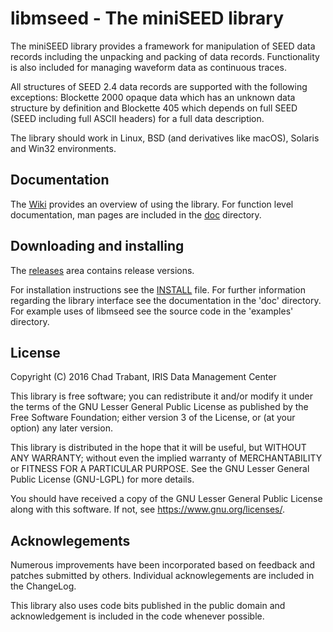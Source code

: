 
# libmseed - The miniSEED library

The miniSEED library provides a framework for manipulation of SEED
data records including the unpacking and packing of data records.
Functionality is also included for managing waveform data as
continuous traces.

All structures of SEED 2.4 data records are supported with the
following exceptions: Blockette 2000 opaque data which has an unknown
data structure by definition and Blockette 405 which depends on full
SEED (SEED including full ASCII headers) for a full data description.

The library should work in Linux, BSD (and derivatives like macOS),
Solaris and Win32 environments.

## Documentation

The [Wiki](https://github.com/iris-edu/libmseed/wiki) provides an
overview of using the library. For function level documentation,
man pages are included in the [doc](doc) directory.

## Downloading and installing

The [releases](https://github.com/iris-edu/libmseed/releases) area
contains release versions.

For installation instructions see the [INSTALL](INSTALL.md) file.
For further information regarding the library interface see the
documentation in the 'doc' directory.  For example uses of libmseed
see the source code in the 'examples' directory.

## License

Copyright (C) 2016 Chad Trabant, IRIS Data Management Center

This library is free software; you can redistribute it and/or modify
it under the terms of the GNU Lesser General Public License as
published by the Free Software Foundation; either version 3 of the
License, or (at your option) any later version.

This library is distributed in the hope that it will be useful, but
WITHOUT ANY WARRANTY; without even the implied warranty of
MERCHANTABILITY or FITNESS FOR A PARTICULAR PURPOSE.  See the GNU
Lesser General Public License (GNU-LGPL) for more details.

You should have received a copy of the GNU Lesser General Public
License along with this software.
If not, see <https://www.gnu.org/licenses/>.

## Acknowlegements

Numerous improvements have been incorporated based on feedback and
patches submitted by others.  Individual acknowlegements are included
in the ChangeLog.

This library also uses code bits published in the public domain and
acknowledgement is included in the code whenever possible.
